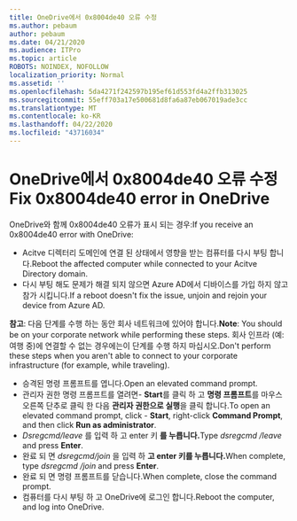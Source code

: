 ```yaml
---
title: OneDrive에서 0x8004de40 오류 수정
ms.author: pebaum
author: pebaum
ms.date: 04/21/2020
ms.audience: ITPro
ms.topic: article
ROBOTS: NOINDEX, NOFOLLOW
localization_priority: Normal
ms.assetid: ''
ms.openlocfilehash: 5da4271f242597b195ef61d553fd4a2ffb313025
ms.sourcegitcommit: 55eff703a17e500681d8fa6a87eb067019ade3cc
ms.translationtype: MT
ms.contentlocale: ko-KR
ms.lasthandoff: 04/22/2020
ms.locfileid: "43716034"
---
```

# <a name="fix-0x8004de40-error-in-onedrive"></a><span data-ttu-id="d563e-102">OneDrive에서 0x8004de40 오류 수정</span><span class="sxs-lookup"><span data-stu-id="d563e-102">Fix 0x8004de40 error in OneDrive</span></span>

<span data-ttu-id="d563e-103">OneDrive와 함께 0x8004de40 오류가 표시 되는 경우:</span><span class="sxs-lookup"><span data-stu-id="d563e-103">If you receive an 0x8004de40 error with OneDrive:</span></span>

- <span data-ttu-id="d563e-104">Acitve 디렉터리 도메인에 연결 된 상태에서 영향을 받는 컴퓨터를 다시 부팅 합니다.</span><span class="sxs-lookup"><span data-stu-id="d563e-104">Reboot the affected computer while connected to your Acitve Directory domain.</span></span>
- <span data-ttu-id="d563e-105">다시 부팅 해도 문제가 해결 되지 않으면 Azure AD에서 디바이스를 가입 하지 않고 참가 시킵니다.</span><span class="sxs-lookup"><span data-stu-id="d563e-105">If a reboot doesn't fix the issue, unjoin and rejoin your device from Azure AD.</span></span> 

<span data-ttu-id="d563e-106">**참고**: 다음 단계를 수행 하는 동안 회사 네트워크에 있어야 합니다.</span><span class="sxs-lookup"><span data-stu-id="d563e-106">**Note**: You should be on your corporate network while performing these steps.</span></span> <span data-ttu-id="d563e-107">회사 인프라 (예: 여행 중)에 연결할 수 없는 경우에는이 단계를 수행 하지 마십시오.</span><span class="sxs-lookup"><span data-stu-id="d563e-107">Don't perform these steps when you aren't able to connect to your corporate infrastructure (for example, while traveling).</span></span> 

- <span data-ttu-id="d563e-108">승격된 명령 프롬프트를 엽니다.</span><span class="sxs-lookup"><span data-stu-id="d563e-108">Open an elevated command prompt.</span></span> 
- <span data-ttu-id="d563e-109">관리자 권한 명령 프롬프트를 열려면- **Start**를 클릭 하 고 **명령 프롬프트**를 마우스 오른쪽 단추로 클릭 한 다음 **관리자 권한으로 실행**을 클릭 합니다.</span><span class="sxs-lookup"><span data-stu-id="d563e-109">To open an elevated command prompt, click - **Start**, right-click **Command Prompt**, and then click **Run as administrator**.</span></span>
- <span data-ttu-id="d563e-110">*Dsregcmd/leave* 를 입력 하 고 enter 키 **를 누릅니다.**</span><span class="sxs-lookup"><span data-stu-id="d563e-110">Type *dsregcmd /leave* and press **Enter**.</span></span>
- <span data-ttu-id="d563e-111">완료 되 면 *dsregcmd/join* 을 입력 하 **고 enter 키를 누릅니다.**</span><span class="sxs-lookup"><span data-stu-id="d563e-111">When complete, type *dsregcmd /join* and press **Enter**.</span></span>
- <span data-ttu-id="d563e-112">완료 되 면 명령 프롬프트를 닫습니다.</span><span class="sxs-lookup"><span data-stu-id="d563e-112">When complete, close the command prompt.</span></span>
- <span data-ttu-id="d563e-113">컴퓨터를 다시 부팅 하 고 OneDrive에 로그인 합니다.</span><span class="sxs-lookup"><span data-stu-id="d563e-113">Reboot the computer, and log into OneDrive.</span></span>